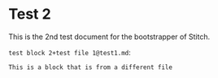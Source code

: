 # Test 2

This is the 2nd test document for the bootstrapper of Stitch.

`test block 2+test file 1@test1.md`:
```txt
This is a block that is from a different file
```
